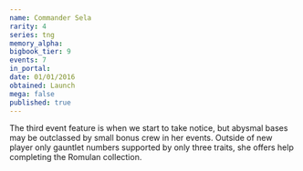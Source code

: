 ```yaml
---
name: Commander Sela
rarity: 4
series: tng
memory_alpha:
bigbook_tier: 9
events: 7
in_portal:
date: 01/01/2016
obtained: Launch
mega: false
published: true
---
```


The third event feature is when we start to take notice, but abysmal bases may be outclassed by small bonus crew in her events. Outside of new player only gauntlet numbers supported by only three traits, she offers help completing the Romulan collection.
